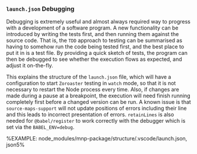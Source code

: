 ###  `launch.json` Debugging

Debugging is extremely useful and almost always required way to progress with a development of a software program. A new functionality can be introduced by writing the tests first, and then running them against the source code. That is, the `TDD` approach to testing can be summarised as having to somehow run the code being tested first, and the best place to put it in is a test file. By providing a quick sketch of tests, the program can then be debugged to see whether the execution flows as expected, and adjust it on-the-fly.

This explains the structure of the `launch.json` file, which will have a configuration to start `Zoroaster` testing in `watch` mode, so that it is not necessary to restart the Node process every time. Also, if changes are made during a pause at a breakpoint, the execution will need finish running completely first before a changed version can be run. A known issue is that `source-maps-support` will not update positions of errors including their line and this leads to incorrect presentation of errors. `retainLines` is also needed for `@babel/register` to work correctly with the debugger which is set via the `BABEL_ENV=debug`.

%EXAMPLE: node_modules/mnp-package/structure/.vscode/launch.json, json5%
<!--
However, when `bestie` implements the support for `RegExp`-based fast build of the modules, the `@babel` dependency will be removed. -->
